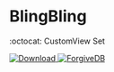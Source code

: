 # BlingBling 
:octocat: CustomView Set

[ ![Download](https://api.bintray.com/packages/dinson/base-module/blingbase/images/download.svg?version=0.0.5) ](https://bintray.com/dinson/base-module/blingbase/0.0.5/link)
[![ForgiveDB](https://img.shields.io/badge/bling-base-brightgreen.svg)](https://github.com/Dinson-Huang/BlingBling)
